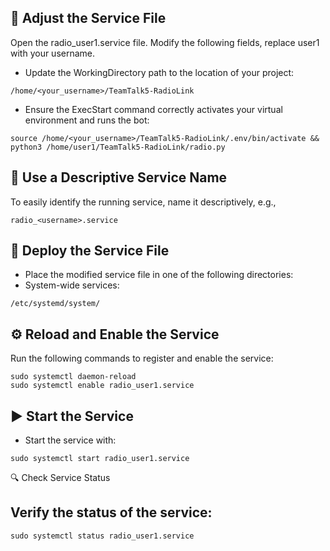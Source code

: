 ## 📁 Adjust the Service File

Open the radio_user1.service file. Modify the following fields, replace user1 with your username.

* Update the WorkingDirectory path to the location of your project:
```shell script
/home/<your_username>/TeamTalk5-RadioLink
```
* Ensure the ExecStart command correctly activates your virtual environment and runs the bot:

```shell script
source /home/<your_username>/TeamTalk5-RadioLink/.env/bin/activate && python3 /home/user1/TeamTalk5-RadioLink/radio.py
```

## 📝 Use a Descriptive Service Name

To easily identify the running service, name it descriptively, e.g., 
```shell script
radio_<username>.service
```

## 📂 Deploy the Service File

* Place the modified service file in one of the following directories:
* System-wide services:
```shell script
/etc/systemd/system/
```
## ⚙️ Reload and Enable the Service

Run the following commands to register and enable the service:
```shell script
sudo systemctl daemon-reload
sudo systemctl enable radio_user1.service
```

## ▶️ Start the Service
* Start the service with:
```shell script
sudo systemctl start radio_user1.service
```
🔍 Check Service Status

## Verify the status of the service:
```shell script
sudo systemctl status radio_user1.service
```